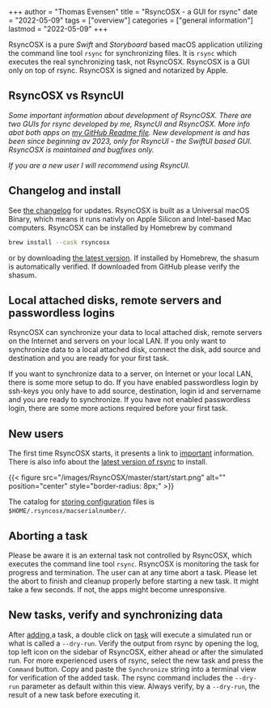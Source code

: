 +++
author = "Thomas Evensen"
title = "RsyncOSX - a GUI for rsync"
date = "2022-05-09"
tags = ["overview"]
categories = ["general information"]
lastmod = "2022-05-09"
+++

RsyncOSX is a pure *Swift* and *Storyboard* based macOS application utilizing the command line tool `rsync` for synchronizing files. It is `rsync` which executes the real synchronizing task, not RsyncOSX. RsyncOSX is a GUI only on top of rsync. RsyncOSX is signed and notarized by Apple.  

## RsyncOSX vs RsyncUI

*Some important information about development of RsyncOSX. There are two GUIs for rsync developed by me, RsyncUI and RsyncOSX. More info abot both apps on [my GitHub Readme file](https://github.com/rsyncOSX). New development is and has been since beginning av 2023, only for RsyncUI - the SwiftUI based GUI. RsyncOSX is maintained and bugfixes only.*

*If you are a new user I will recommend using RsyncUI.*

## Changelog and install

See [the changelog](/post/changelog/) for updates. RsyncOSX is built as a Universal macOS Binary, which means it runs nativly on Apple Silicon and Intel-based Mac computers.  RsyncOSX can be installed by Homebrew by command

```bash
brew install --cask rsyncosx
```
or by downloading  [the latest version](https://github.com/rsyncOSX/RsyncOSX/releases). If installed by Homebrew, the shasum is automatically verified. If downloaded from GitHub please verify the shasum.

##  Local attached disks, remote servers and passwordless logins

RsyncOSX can synchronize your data to local attached disk, remote servers on the Internet and servers on your local LAN. If you only want to synchronize data to a local attached disk, connect the disk, add source and destination and you are ready for your first task.

If you want to synchronize data to a server, on Internet or your local LAN, there is some more setup to do. If you have enabled passwordless login by ssh-keys you only have to add source, destination, login id and servername and you are ready to synchronize. If you have not enabled passwordless login, there are some more actions required before your first task.



## New users

The first time RsyncOSX starts, it presents a link to [important](/post/important/) information. There is also info about the [latest version of rsync](/post/rsync/) to install.

{{< figure src="/images/RsyncOSX/master/start/start.png" alt="" position="center" style="border-radius: 8px;" >}}

The catalog for [storing configuration](/post/configfiles/) files is `$HOME/.rsyncosx/macserialnumber/`.

## Aborting a task

Please be aware it is an external task not controlled by RsyncOSX, which executes the command line tool `rsync`. RsyncOSX is monitoring the task for progress and termination. The user can at any time abort a task. Please let the abort to finish and cleanup properly before starting a new task. It might take a few seconds. If not, the apps might become unresponsive.

## New tasks, verify and synchronizing data

After  [adding ](/post/addconfigurations/) a task, a double click on [task](/post/singletask/) will execute a simulated run or what is called a `--dry-run`. Verify the output from rsync by opening the log, top left icon on the sidebar of RsyncOSX, either ahead or after the simulated run. For more experienced users of rsync, select the new task and press the `Command` button. Copy and paste the `Synchronize` string into a terminal view for verification of the added task. The rsync command includes the `--dry-run` parameter as default within this view. Always verify, by a `--dry-run`, the result of a new task before executing it.
